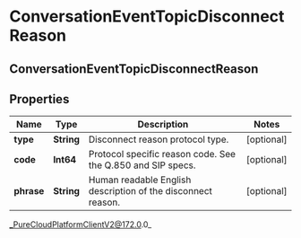 # ConversationEventTopicDisconnectReason

## ConversationEventTopicDisconnectReason

## Properties

|Name | Type | Description | Notes|
|------------ | ------------- | ------------- | -------------|
| **type** | **String** | Disconnect reason protocol type. | [optional] |
| **code** | **Int64** | Protocol specific reason code. See the Q.850 and SIP specs. | [optional] |
| **phrase** | **String** | Human readable English description of the disconnect reason. | [optional] |



_PureCloudPlatformClientV2@172.0.0_
